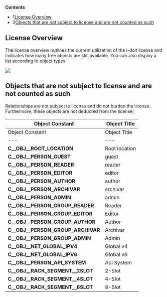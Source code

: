 **Contents**

*   1[License Overview](#LicenseAdministration-LicenseOverview)
*   2[Objects that are not subject to license and are not counted as such](#LicenseAdministration-Objectsthatarenotsubjecttolicenseandarenotcountedassuch)

License Overview
----------------

The license overview outlines the current utilization of the i-doit license and indicates how many free objects are still available. You can also display a list according to object types.

![](/download/attachments/61014482/lizenzuebersichtEN.png?version=1&modificationDate=1603709790867&api=v2&effects=drop-shadow)

Objects that are not subject to license and are not counted as such
-------------------------------------------------------------------

Relationships are not subject to license and do not burden the license.  
Furthermore, these objects are not deducted from the license;

  

| Object Constant | Object Title |
| --- | --- |
| Object Constant | Object Title |
| --- | --- |
| **C\_\_OBJ\_\_ROOT\_LOCATION** | Root location |
| **C\_\_OBJ\_\_PERSON\_GUEST** | guest |
| **C\_\_OBJ\_\_PERSON\_READER** | reader |
| **C\_\_OBJ\_\_PERSON\_EDITOR** | editor |
| **C\_\_OBJ\_\_PERSON\_AUTHOR** | author |
| **C\_\_OBJ\_\_PERSON\_ARCHIVAR** | archivar |
| **C\_\_OBJ\_\_PERSON\_ADMIN** | admin |
| **C\_\_OBJ\_\_PERSON\_GROUP\_READER** | Reader |
| **C\_\_OBJ\_\_PERSON\_GROUP\_EDITOR** | Editor |
| **C\_\_OBJ\_\_PERSON\_GROUP\_AUTHOR** | Author |
| **C\_\_OBJ\_\_PERSON\_GROUP\_ARCHIVAR** | Archivar |
| **C\_\_OBJ\_\_PERSON\_GROUP\_ADMIN** | Admin |
| **C\_\_OBJ\_\_NET\_GLOBAL\_IPV4** | Global v4 |
| **C\_\_OBJ\_\_NET\_GLOBAL\_IPV6** | Global v6 |
| **C\_\_OBJ\_\_PERSON\_API\_SYSTEM** | Api System |
| **C\_\_OBJ\_\_RACK\_SEGMENT\_\_2SLOT** | 2-Slot |
| **C\_\_OBJ\_\_RACK\_SEGMENT\_\_4SLOT** | 4-Slot |
| **C\_\_OBJ\_\_RACK\_SEGMENT\_\_8SLOT** | 8-Slot |